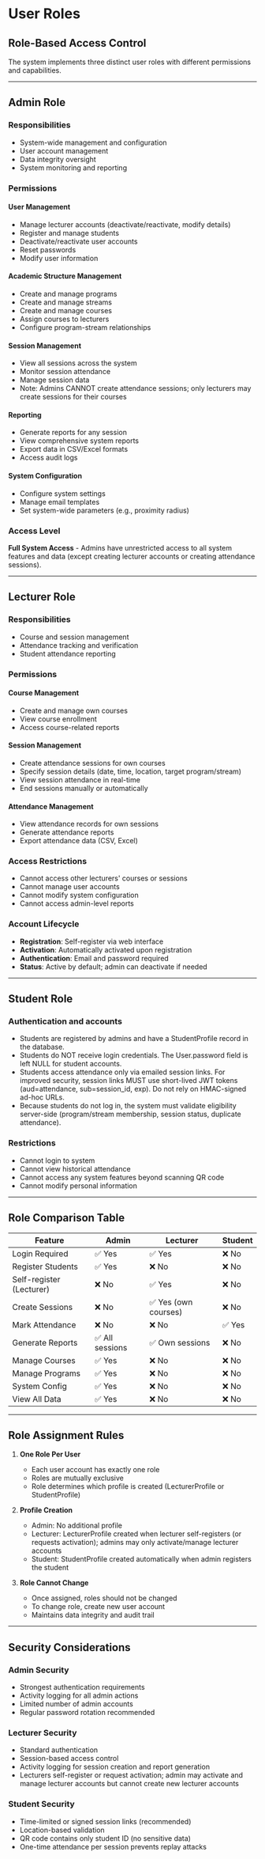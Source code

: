 # User Roles

## Role-Based Access Control

The system implements three distinct user roles with different permissions and capabilities.

---

## Admin Role

### Responsibilities
- System-wide management and configuration
- User account management
- Data integrity oversight
- System monitoring and reporting

### Permissions

#### User Management
- Manage lecturer accounts (deactivate/reactivate, modify details)
- Register and manage students
- Deactivate/reactivate user accounts
- Reset passwords
- Modify user information

#### Academic Structure Management
- Create and manage programs
- Create and manage streams
- Create and manage courses
- Assign courses to lecturers
- Configure program-stream relationships

#### Session Management
- View all sessions across the system
- Monitor session attendance
- Manage session data
- Note: Admins CANNOT create attendance sessions; only lecturers may create sessions for their courses

#### Reporting
- Generate reports for any session
- View comprehensive system reports
- Export data in CSV/Excel formats
- Access audit logs

#### System Configuration
- Configure system settings
- Manage email templates
- Set system-wide parameters (e.g., proximity radius)

### Access Level
**Full System Access** - Admins have unrestricted access to all system features and data (except creating lecturer accounts or creating attendance sessions).

---

## Lecturer Role

### Responsibilities
- Course and session management
- Attendance tracking and verification
- Student attendance reporting

### Permissions

#### Course Management
- Create and manage own courses
- View course enrollment
- Access course-related reports

#### Session Management
- Create attendance sessions for own courses
- Specify session details (date, time, location, target program/stream)
- View session attendance in real-time
- End sessions manually or automatically

#### Attendance Management
- View attendance records for own sessions
- Generate attendance reports
- Export attendance data (CSV, Excel)

### Access Restrictions
- Cannot access other lecturers' courses or sessions
- Cannot manage user accounts
- Cannot modify system configuration
- Cannot access admin-level reports

### Account Lifecycle
- **Registration**: Self-register via web interface
- **Activation**: Automatically activated upon registration
- **Authentication**: Email and password required
- **Status**: Active by default; admin can deactivate if needed

---

## Student Role

### Authentication and accounts
- Students are registered by admins and have a StudentProfile record in the database.
- Students do NOT receive login credentials. The User.password field is left NULL for student accounts.
- Students access attendance only via emailed session links. For improved security, session links MUST use short-lived JWT tokens (aud=attendance, sub=session_id, exp). Do not rely on HMAC-signed ad-hoc URLs.
- Because students do not log in, the system must validate eligibility server-side (program/stream membership, session status, duplicate attendance).

### Restrictions
- Cannot login to system
- Cannot view historical attendance
- Cannot access any system features beyond scanning QR code
- Cannot modify personal information

---

## Role Comparison Table

| Feature | Admin | Lecturer | Student |
|---------|-------|----------|---------|
| Login Required | ✅ Yes | ✅ Yes | ❌ No |
| Register Students | ✅ Yes | ❌ No | ❌ No |
| Self-register (Lecturer) | ❌ No | ✅ Yes | ❌ No |
| Create Sessions | ❌ No | ✅ Yes (own courses) | ❌ No |
| Mark Attendance | ❌ No | ❌ No | ✅ Yes |
| Generate Reports | ✅ All sessions | ✅ Own sessions | ❌ No |
| Manage Courses | ✅ Yes | ❌ No | ❌ No |
| Manage Programs | ✅ Yes | ❌ No | ❌ No |
| System Config | ✅ Yes | ❌ No | ❌ No |
| View All Data | ✅ Yes | ❌ No | ❌ No |

---

## Role Assignment Rules

1. **One Role Per User**
   - Each user account has exactly one role
   - Roles are mutually exclusive
   - Role determines which profile is created (LecturerProfile or StudentProfile)

2. **Profile Creation**
   - Admin: No additional profile
   - Lecturer: LecturerProfile created when lecturer self-registers (or requests activation); admins may only activate/manage lecturer accounts
   - Student: StudentProfile created automatically when admin registers the student

3. **Role Cannot Change**
   - Once assigned, roles should not be changed
   - To change role, create new user account
   - Maintains data integrity and audit trail

---

## Security Considerations

### Admin Security
- Strongest authentication requirements
- Activity logging for all admin actions
- Limited number of admin accounts
- Regular password rotation recommended

### Lecturer Security
- Standard authentication
- Session-based access control
- Activity logging for session creation and report generation
- Lecturers self-register or request activation; admin may activate and manage lecturer accounts but cannot create new lecturer accounts

### Student Security
- Time-limited or signed session links (recommended)
- Location-based validation
- QR code contains only student ID (no sensitive data)
- One-time attendance per session prevents replay attacks